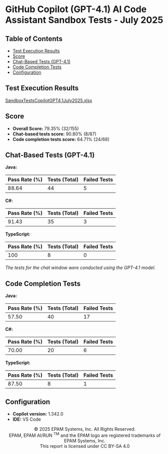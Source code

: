 # GitHub Copilot (GPT-4.1) AI Code Assistant Sandbox Tests - July 2025

## Table of Contents

- [Test Execution Results](#test-execution-results)
- [Score](#score)
- [Chat-Based Tests (GPT-4.1)](#chat-based-tests-gpt-41)
- [Code Completion Tests](#code-completion-tests)
- [Configuration](#configuration)

## Test Execution Results

[SandboxTestsCopilotGPT4.1July2025.xlsx](../../../../../reports/2025/SandboxTestsCopilotGPT4.1July2025.xlsx)

## Score

- **Overall Score:** 79.35% (32/155)
- **Chat-based tests score:** 90.80% (8/87)
- **Code completion tests score:** 64.71% (24/68)

## Chat-Based Tests (GPT-4.1)

**Java:**

| Pass Rate (%) | Tests (Total) | Failed Tests |
|---------------|---------------|--------------|
| 88.64         | 44            | 5            |

**C#:**

| Pass Rate (%) | Tests (Total) | Failed Tests |
|---------------|---------------|--------------|
| 91.43         | 35            | 3            |

**TypeScript:**

| Pass Rate (%) | Tests (Total) | Failed Tests |
|---------------|---------------|--------------|
| 100           | 8             | 0            |

*The tests for the chat window were conducted using the GPT-4.1 model.*

## Code Completion Tests

**Java:**

| Pass Rate (%) | Tests (Total) | Failed Tests |
|---------------|---------------|--------------|
| 57.50         | 40            | 17           |

**C#:**

| Pass Rate (%) | Tests (Total) | Failed Tests |
|---------------|---------------|--------------|
| 70.00         | 20            | 6            |

**TypeScript:**

| Pass Rate (%) | Tests (Total) | Failed Tests |
|---------------|---------------|--------------|
| 87.50         | 8             | 1            |

## Configuration

- **Copilot version:** 1.342.0
- **IDE:** VS Code

<p style="text-align: center;">    © 2025 EPAM Systems, Inc. All Rights Reserved.<br/>    EPAM, EPAM AI/RUN <sup>TM</sup> and the EPAM logo are registered trademarks of EPAM Systems, Inc.<br>    This report is licensed under CC BY-SA 4.0<br/></p>
